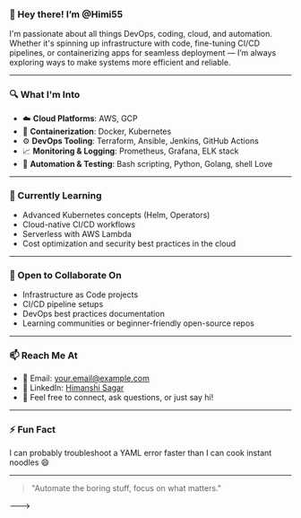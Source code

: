 ### 👋 Hey there! I’m @Himi55

I'm passionate about all things DevOps, coding, cloud, and automation. Whether it's spinning up infrastructure with code, fine-tuning CI/CD pipelines, or containerizing apps for seamless deployment — I’m always exploring ways to make systems more efficient and reliable.

---

### 🔍 What I'm Into
- ☁️ **Cloud Platforms**: AWS, GCP 
- 🐳 **Containerization**: Docker, Kubernetes
- ⚙️ **DevOps Tooling**: Terraform, Ansible, Jenkins, GitHub Actions
- 📈 **Monitoring & Logging**: Prometheus, Grafana, ELK stack
- 🧪 **Automation & Testing**: Bash scripting, Python, Golang, shell Love

---

### 🌱 Currently Learning
- Advanced Kubernetes concepts (Helm, Operators)
- Cloud-native CI/CD workflows
- Serverless with AWS Lambda
- Cost optimization and security best practices in the cloud

---

### 🤝 Open to Collaborate On
- Infrastructure as Code projects
- CI/CD pipeline setups
- DevOps best practices documentation
- Learning communities or beginner-friendly open-source repos

---

### 📫 Reach Me At
- 📧 Email: your.email@example.com
- 💼 LinkedIn: [Himanshi Sagar](linkedin.com/in/himanshi-sagar-536404210)
- 💬 Feel free to connect, ask questions, or just say hi!

---

### ⚡ Fun Fact
I can probably troubleshoot a YAML error faster than I can cook instant noodles 😄

---

> "Automate the boring stuff, focus on what matters."


--->
